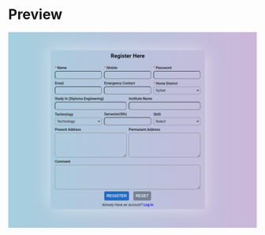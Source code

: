 # Preview
![Project Preview](https://github.com/najatul6/SimpleRegisterForm/blob/main/assets/images/preview.png)